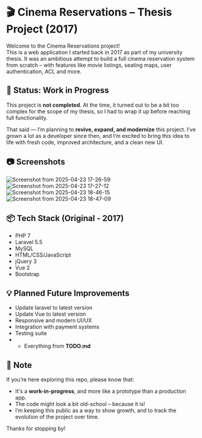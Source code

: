 # 🎬 Cinema Reservations – Thesis Project (2017)

Welcome to the Cinema Reservations project!  
This is a web application I started back in 2017 as part of my university thesis. It was an ambitious attempt to build a full cinema reservation system from scratch – with features like movie listings, seating maps, user authentication, ACL and more.

## 🚧 Status: Work in Progress

This project is **not completed**. At the time, it turned out to be a bit too complex for the scope of my thesis, so I had to wrap it up before reaching full functionality.

That said — I’m planning to **revive, expand, and modernize** this project. I’ve grown a lot as a developer since then, and I’m excited to bring this idea to life with fresh code, improved architecture, and a clean new UI.

## 📷 Screenshots
![Screenshot from 2025-04-23 17-26-59](https://github.com/user-attachments/assets/916a3298-d4f4-4e3c-9d13-7fa63243847b)
![Screenshot from 2025-04-23 17-27-12](https://github.com/user-attachments/assets/37876869-13c0-465c-b945-1c3ee912292f)
![Screenshot from 2025-04-23 18-46-15](https://github.com/user-attachments/assets/160245b3-f5b8-481f-977d-ef150c29e826)
![Screenshot from 2025-04-23 18-47-09](https://github.com/user-attachments/assets/0b88db89-c870-449f-bd2a-e549947c8001)

## 📦 Tech Stack (Original - 2017)
- PHP 7
- Laravel 5.5
- MySQL
- HTML/CSS/JavaScript
- jQuery 3
- Vue 2
- Bootstrap

## 💡 Planned Future Improvements 
- Update laravel to latest version
- Update Vue to latest version
- Responsive and modern UI/UX
- Integration with payment systems
- Testing suite
- + Everything from **TODO.md**

## 📝 Note
If you’re here exploring this repo, please know that:
- It's a **work-in-progress**, and more like a prototype than a production app.
- The code might look a bit old-school – because it is! 
- I’m keeping this public as a way to show growth, and to track the evolution of the project over time.


Thanks for stopping by!
